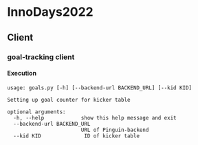 # InnoDays2022


## Client

### goal-tracking client

#### Execution
```
usage: goals.py [-h] [--backend-url BACKEND_URL] [--kid KID]

Setting up goal counter for kicker table

optional arguments:
  -h, --help            show this help message and exit
  --backend-url BACKEND_URL
                        URL of Pinguin-backend
  --kid KID              ID of kicker table
```
